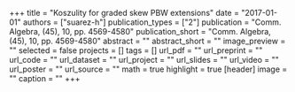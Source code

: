 +++
title = "Koszulity for graded skew PBW extensions"
date = "2017-01-01"
authors = ["suarez-h"]
publication_types = ["2"]
publication = "Comm.  Algebra, (45), 10, pp. 4569-4580"
publication_short = "Comm.  Algebra, (45), 10, pp. 4569-4580"
abstract = ""
abstract_short = ""
image_preview = ""
selected = false
projects = []
tags = []
url_pdf = ""
url_preprint = ""
url_code = ""
url_dataset = ""
url_project = ""
url_slides = ""
url_video = ""
url_poster = ""
url_source = ""
math = true
highlight = true
[header]
image = ""
caption = ""
+++
